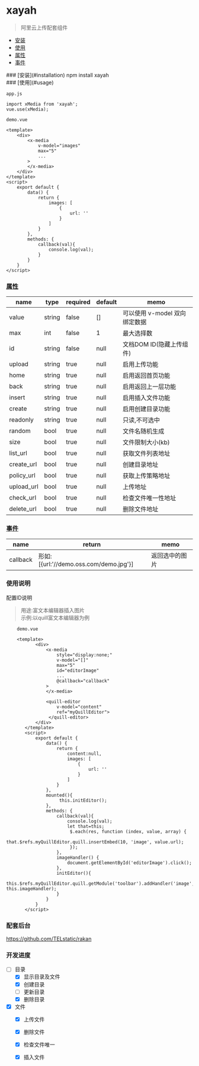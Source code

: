 # xayah

> 阿里云上传配套组件

* [安装](#installation)
* [使用](#usage)
* [属性](#props)
* [事件](#events)

<div id="installation"></div>
### [安装](#installation)
    npm install xayah

<div id="usage"></div>
### [使用](#usage)
    
    app.js
    
    import xMedia from 'xayah';
    vue.use(xMedia);
 
    demo.vue
     
    <template>
        <div>
            <x-media
                v-model="images"
                max="5"
                ...
            >
            </x-media>
        </div>
    </template>
    <script>
        export default {
            data() {
                return {
                    images: [
                        {
                            url: ''
                        }
                    ]
                }
            },
            methods: {
                callback(val){
                    console.log(val);
                }
            }
        }
    </script>
 
 
<div id="props"></div>

### [属性](#props)

 | name       | type   |required  |default|memo  |
 | -------    | ----   |--------  |------|-------|
 | value      | string | false    | []   | 可以使用 v-model 双向绑定数据|
 | max        | int    | false    | 1    | 最大选择数|
 | id         | string | false    | null | 文档DOM ID(隐藏上传组件)|
 | upload        | string | true     | null | 启用上传功能|
 | home  | string | true     | null | 启用返回首页功能|
 | back  | string | true     | null | 启用返回上一层功能|
 | insert | string | true     | null | 启用插入文件功能|
 | create  | string | true     | null | 启用创建目录功能|
 | readonly    | string | true     | null | 只读,不可选中  |
 | random    | bool | true     | null | 文件名随机生成  |
 | size    | bool | true     | null | 文件限制大小(kb)  |
 | list_url    | bool | true     | null | 获取文件列表地址  |
 | create_url    | bool | true     | null | 创建目录地址  |
 | policy_url    | bool | true     | null | 获取上传策略地址  |
 | upload_url    | bool | true     | null | 上传地址  |
 | check_url    | bool | true     | null | 检查文件唯一性地址  |
 | delete_url    | bool | true     | null | 删除文件地址  |

<div id="events"></div>

### [事件](#events)
 
 | name       | return |memo  |   
 | --- | ----- | ------|
 | callback   | 形如:\[\{url:'//demo.oss.com/demo.jpg'\}\]  | 返回选中的图片| 
 
### 使用说明

配置ID说明
>用途:富文本编辑器插入图片       
>示例:以quill富文本编辑器为例

        demo.vue
         
        <template>
               <div>
                   <x-media
                       style="display:none;"
                       v-model="[]"
                       max="5"
                       id="editorImage"
                       ...
                       @callback="callback"
                   >
                   </x-media>
                   
                   <quill-editor
                       v-model="content"
                       ref="myQuillEditor">
                    </quill-editor>
               </div>
           </template>
           <script>
               export default {
                   data() {
                       return {
                           content:null,
                           images: [
                               {
                                   url: ''
                               }
                           ]
                       }
                   },
                   mounted(){
                        this.initEditor();                    
                   },
                   methods: {
                       callback(val){
                           console.log(val);
                           let that=this;
                            $.each(res, function (index, value, array) {
                               that.$refs.myQuillEditor.quill.insertEmbed(10, 'image', value.url);
                            });
                       },
                       imageHandler() {
                           document.getElementById('editorImage').click();
                       },
                       initEditor(){
                            this.$refs.myQuillEditor.quill.getModule('toolbar').addHandler('image', this.imageHandler);
                       }
                   }
               }
           </script> 
    
### 配套后台
  
  https://github.com/TELstatic/rakan

### 开发进度

- [ ] 目录
    - [x] 显示目录及文件
    - [x] 创建目录
    - [ ] 更新目录
    - [x] 删除目录
- [x] 文件
    - [x] 上传文件
    - [x] 删除文件
    - [x] 检查文件唯一
    - [x] 插入文件
 
 
 
